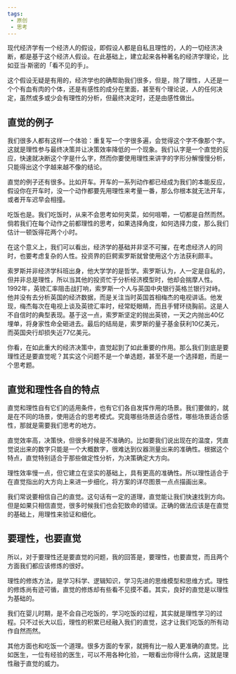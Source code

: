 ```yaml
---
tags:
 - 原创
 - 思考
---
```




现代经济学有一个经济人的假设，即假设人都是自私且理性的，人的一切经济决断，都是基于这个经济人假设。在此基础上，建立起来各种著名的经济学理论，比如亚当·斯密的「看不见的手」。

这个假设无疑是有用的，经济学也的确帮助我们很多，但是，除了理性，人还是一个个有血有肉的个体，还是有感性的成分在里面，甚至有个理论说，人的任何决定，虽然或多或少会有理性的分析，但最终决定时，还是由感性做出。

## 直觉的例子

我们很多人都有这样一个体验：重复写一个字很多遍，会觉得这个字不像那个字。这就是理性参与最终决策并让决策效率降低的一个现象。我们认字是一个直觉的反应，快速就决断这个字是什么字，然而你要使用理性来讲字的字形分解慢慢分析，只能得出这个字越来越不像的结论。

直觉的例子还有很多。比如开车。开车的一系列动作都已经成为我们的本能反应，假设你在开车时，没一个动作都要先用理性来考量一番，那么你根本就无法开车，或者开车迟早会相撞。

吃饭也是。我们吃饭时，从来不会思考如何夹菜，如何咀嚼，一切都是自然而然。倘若我们在每个动作之前都理性的思考，如果选择角度，如何选择力度，那么我们估计一顿饭得花两个小时。

在这个意义上，我们可以看出，经济学的基础并非坚不可摧，在考虑经济人的同时，也要考虑复杂的人性。投资界的巨鳄索罗斯就曾使用这个方法获利颇丰。

索罗斯并非经济学科班出身，他大学学的是哲学。索罗斯认为，人一定是自私的，但并非总是理性，所以当其他的投资忙于分析经济模型时，他却会揣摩人性。1992年，英镑汇率阻击战打响，索罗斯一个人与英国中央银行英格兰银行对峙。他并没有去分析英国的经济数据，而是关注当时英国首相梅杰的电视讲话。他发现，梅杰每次在电视上谈及英镑汇率时，经常眨眼睛，而且手臂环绕胸前。这是人不自信时的典型表现。基于这一点，索罗斯坚定的抛出英镑，一天之内抛出40亿埋单，将身家性命全砸进去。最后的结局是，索罗斯的量子基金获利10亿美元，而英国央行却损失近77亿美元。

你看，在如此重大的经济决策中，直觉起到了如此重要的作用。那么我们到底是要理性还是要直觉呢？其实这个问题不是一个单选题，甚至不是一个选择题，而是一个思考题。

## 直觉和理性各自的特点

直觉和理性自有它们的适用条件，也有它们各自发挥作用的场景。我们要做的，就是在不同的场景，使用适合的思考模式。究竟哪些场景适合感性，哪些场景适合感性，那就是需要我们思考的地方。

直觉效率高，决策快，但很多时候是不准确的。比如要我们说出现在的温度，凭直觉说出来的数字只能是一个大概数字，很难达到仪器测量出来的准确性。根据这个特点，直觉特别适合于那些做定性分析，为决策确定大方向。

理性效率慢一点，但它建立在坚实的基础上，具有更高的准确性。所以理性适合于在直觉指出的大方向上来进一步细化，将方案的详尽图景一点点描画出来。

我们常说要相信自己的直觉。这句话有一定的道理，直觉能让我们快速找到方向。但是如果只相信直觉，很多时候我们也会犯致命的错误。正确的做法应该是在直觉的基础上，用理性来验证和细化。

## 要理性，也要直觉

所以，对于要理性还是要直觉的问题，我的回答是，要理性，也要直觉，而且两个方面我们都应该修炼的很好。

理性的修炼方法，是学习科学、逻辑知识，学习先进的思维模型和思维方式。理性的修炼尚有迹可循，直觉的修炼却有些看不见摸不着。其实，良好的直觉是以理性为基础的。

我们在婴儿时期，是不会自己吃饭的，学习吃饭的过程，其实就是理性学习的过程。只不过长大以后，理性的积累已经融入我们的直觉，这才让我们吃饭的所有动作自然而然。

其他方面也和吃饭一个道理。很多方面的专家，就拥有比一般人更准确的直觉。比如医生，一位有经验的医生，可以不用各种化验，一眼看出你得什么病，这就是理性融于直觉的威力。

